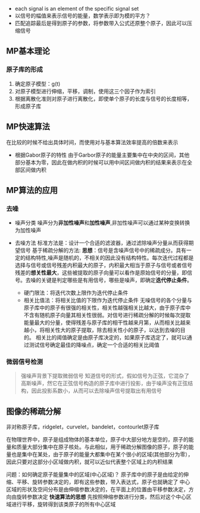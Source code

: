 * each signal is an element of the specific signal set
* 以信号的幅值来表示信号的能量，数学表示即为模的平方？
* 匹配追踪最后是得到原子的参数，将参数带入公式还原整个原子，因此可以压缩信号
## MP基本理论
### 原子库的形成
1. 确定原子模型：g(t)
2. 对原子模型进行伸缩，平移，调制，使用这三个因子作为索引
3. 根据离散化准则对原子进行离散化，即使单个原子的长度与信号的长度相等，形成原子库

## MP快速算法 
在比较的时候不给出具体时间，而使用对与基本算法效率提高的倍数来表示
- 根据Gabor原子的特性
    由于Garbor原子的能量主要集中在中央的区间，其他部分基本为零，因此在做内积的时候可以用中间区间做内积的结果来表示在全部区间做内积

## MP算法的应用
### 去噪
- 噪声分类
噪声分为**非加性噪声**和**加性噪声**,非加性噪声可以通过某种变换转换为加性噪声

- 去噪方法
标准方法是：设计一个合适的滤波器，通过滤除噪声分量从而获得期望信号
基于稀疏分解的方法: 
**思想**：信号是含噪声信号中的稀疏成分。具有一定的结构特性,噪声是随机的，不相关的因此没有结构特性。每次迭代过程都是选择与信号或信号残差内积最大的原子，内积最大相当于原子与信号或者信号残差的**想关性最大**，这些被提取的原子向量可以看作是原始信号的分量，即信号。去噪的关键是判定哪些是有用信号，哪些是噪声，即确定**迭代停止条件**。
    - 硬门限法：将迭代次数上限作为迭代停止条件
    - 相关比值法：将相关比值的下限作为迭代停止条件
    无噪信号的各个分量与原子库中的原子有很强的相关性，相关性越强相关比越大，由于原子库中不含有随机原子向量其相关性很弱。对信号进行稀疏分解的时候每次提取能量最大的分量，使得残差与原子库的相干性越来月第，从而相关比越来越小，将相关性大的原子提取，除去相关性小的原子，以达到去噪的目的。
    相关比的阈值确定是由原子库决定的，如果原子库选定了，就可以通过测试信号确定最佳的降噪点，确定一个合适的相关比阈值

### 微弱信号检测
> 强噪声背景下提取微弱信号
知道信号的形式，假如信号为正弦，它混杂了高斯噪声，然它在正弦信号构造的原子库中进行投影，由于噪声没有正弦结构，因此投影系数小，从而可以去除噪声信号提取出有用信号

## 图像的稀疏分解
非对称原子库，ridgelet，curvelet，bandelet，contourlet原子库

在物理世界中，原子是组成物体的基本单位，原子中大部分地方是空的，原子的能量和质量大部分集中在原子核处。与此相似，用于稀疏分解图像的原子，原子的能量也是集中在某处，由于原子的能量大都集中在某个很小的区域(其他部分为零），因此只要对这部分小区域做内积，就可以近似代表整个区域上的内积结果

问题：如何确定原子能量集中的区域(中心区域)？
原子库中的原子是由给定的伸缩、平移、旋转参数决定的，即有这些参数，带入表达式，原子也就确定了
中心区域的形状及空间分布是由伸缩参数决定的，在平面上的位置由平移参数决定，方向由旋转参数决定
**快速算法的思想** 先按照伸缩参数进行分类，然后对这个中心区域进行平移，旋转得到该类原子的所有中心区域

